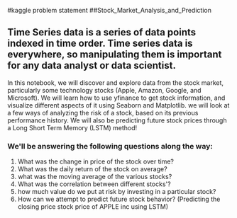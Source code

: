 #kaggle problem statement
##Stock_Market_Analysis_and_Prediction
## Time Series data is a series of data points indexed in time order. Time series data is everywhere, so manipulating them is important for any data analyst or data scientist. 
In this notebook, we will discover and explore data from the stock market, particularly some technology stocks (Apple, Amazon, Google, and Microsoft). We will learn how to use yfinance to get stock information, and visualize different aspects of it using Seaborn and Matplotlib. we will look at a few ways of analyzing the risk of a stock, based on its previous performance history. We will also be predicting future stock prices through a Long Short Term Memory (LSTM) method!
### We'll be answering the following questions along the way:
1.  What was the change in price of the stock over time?
2.  What was the daily return of the stock on average?
3.  what was the moving average of the various stocks?
4.  What was the correlation between different stocks'?
5. how much value do we put at risk by investing in a particular stock?
6. How can we attempt to predict future stock behavior? (Predicting the closing price stock price of APPLE inc using LSTM)
